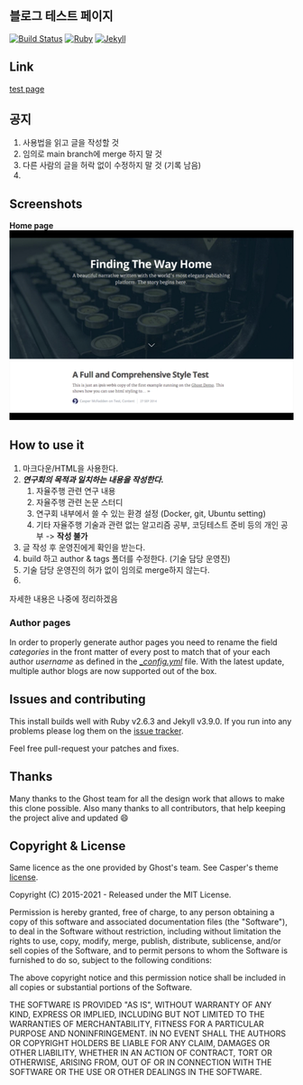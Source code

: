 ## 블로그 테스트 페이지

[![Build Status](https://github.com/jekyllt/jasper/actions/workflows/jekyll_build.yml/badge.svg)](https://github.com/jekyllt/jasper/actions/workflows/jekyll_build.yml)
[![Ruby](https://img.shields.io/badge/ruby-2.6.3-blue.svg?style=flat)](http://travis-ci.org/jekyllt/jasper)
[![Jekyll](https://img.shields.io/badge/jekyll-3.9.0-blue.svg?style=flat)](http://travis-ci.org/jekyllt/jasper)



## Link

[test page](https://garamkim83.github.io/test-site-2/)

## 공지

1. 사용법을 읽고 글을 작성할 것
2. 임의로 main branch에 merge 하지 말 것
3. 다른 사람의 글을 허락 없이 수정하지 말 것 (기록 남음)
4. 

## Screenshots

**Home page**
![home page](https://raw.githubusercontent.com/jekyllt/jasper/master/assets/images/jasper_screen1.png)

<!-- **Post page**
![post page](https://raw.githubusercontent.com/jekyllt/jasper/master/assets/images/jasper_screen2.png)

**Author page**
![author page](https://raw.githubusercontent.com/jekyllt/jasper/master/assets/images/jasper_screen3.png)

**Related posts page**
![tag page](https://raw.githubusercontent.com/jekyllt/jasper/master/assets/images/jasper_screen4.png)

**Tags page with opened sidebar**
![sidebar page](https://raw.githubusercontent.com/jekyllt/jasper/master/assets/images/jasper_screen5.png)

**404 page**
![related page](https://raw.githubusercontent.com/jekyllt/jasper/master/assets/images/jasper_screen6.png) -->

## How to use it
1. 마크다운/HTML을 사용한다.
2. ***연구회의 목적과 일치하는 내용을 작성한다.***
   1. 자율주행 관련 연구 내용
   2. 자율주행 관련 논문 스터디
   3. 연구회 내부에서 쓸 수 있는 환경 설정 (Docker, git, Ubuntu setting)
   4. 기타 자율주행 기술과 관련 없는 알고리즘 공부, 코딩테스트 준비 등의 개인 공부 -> **작성 불가**
3. 글 작성 후 운영진에게 확인을 받는다.
4. build 하고 author & tags 폴더를 수정한다. (기술 담당 운영진)
5. 기술 담당 운영진의 허가 없이 임의로 merge하지 않는다.
6. 

자세한 내용은 나중에 정리하겠음

### Author pages

In order to properly generate author pages you need to rename the field *categories* in the front matter of every post to match that of your each author *username* as defined in the *[\_config.yml](_config.yml)* file.
With the latest update, multiple author blogs are now supported out of the box.

## Issues and contributing

This install builds well with Ruby v2.6.3 and Jekyll v3.9.0. If you run into any problems please log them on the [issue tracker](https://github.com/garamkim83/test-site-2/issues).

Feel free pull-request your patches and fixes.

## Thanks


Many thanks to the Ghost team for all the design work that allows to make this clone possible. Also many thanks to all contributors, that help keeping the project alive and updated :smile:


## Copyright & License

Same licence as the one provided by Ghost's team. See Casper's theme [license](GHOST.txt).

Copyright (C) 2015-2021 - Released under the MIT License.

Permission is hereby granted, free of charge, to any person obtaining a copy of this software and associated documentation files (the "Software"), to deal in the Software without restriction, including without limitation the rights to use, copy, modify, merge, publish, distribute, sublicense, and/or sell copies of the Software, and to permit persons to whom the Software is furnished to do so, subject to the following conditions:

The above copyright notice and this permission notice shall be included in all copies or substantial portions of the Software.

THE SOFTWARE IS PROVIDED "AS IS", WITHOUT WARRANTY OF ANY KIND, EXPRESS OR IMPLIED, INCLUDING BUT NOT LIMITED TO THE WARRANTIES OF MERCHANTABILITY, FITNESS FOR A PARTICULAR PURPOSE AND
NONINFRINGEMENT. IN NO EVENT SHALL THE AUTHORS OR COPYRIGHT HOLDERS BE LIABLE FOR ANY CLAIM, DAMAGES OR OTHER LIABILITY, WHETHER IN AN ACTION OF CONTRACT, TORT OR OTHERWISE, ARISING FROM, OUT OF OR IN CONNECTION WITH THE SOFTWARE OR THE USE OR OTHER DEALINGS IN THE SOFTWARE.
